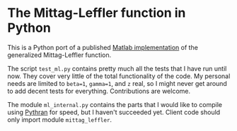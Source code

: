 # The Mittag-Leffler function in Python

This is a Python port of
a published
[Matlab implementation](https://se.mathworks.com/matlabcentral/fileexchange/48154-the-mittag-leffler-function) of
the generalized Mittag-Leffler function.

The script `test_ml.py` contains pretty much all the tests that I have
run until now. They cover very little of the total functionality of
the code. My personal needs are limited to `beta=1`, `gamma=1`, and
`z` real, so I might never get around to add decent tests for
everything. Contributions are welcome.

The module `ml_internal.py` contains the parts that I would like to
compile using [Pythran](https://github.com/serge-sans-paille/pythran)
for speed, but I haven't succeeded yet. Client code should only import
module `mittag_leffler`.
